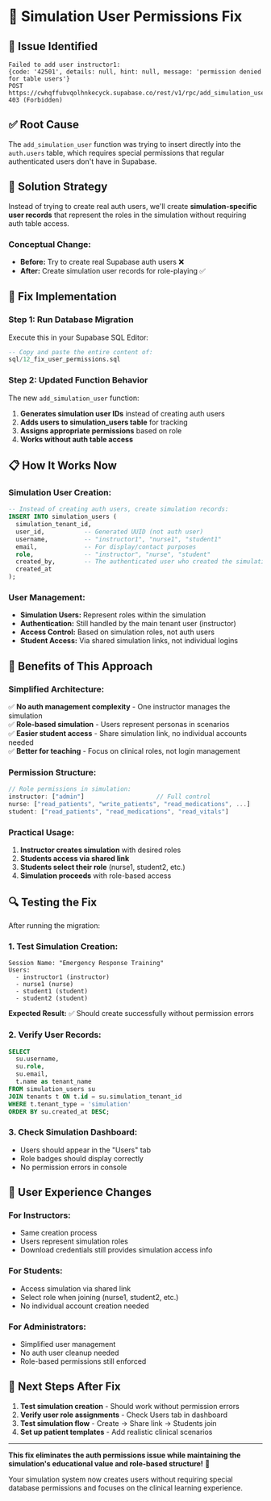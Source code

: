 # 🔧 **Simulation User Permissions Fix**

## 🚨 **Issue Identified**
```
Failed to add user instructor1: 
{code: '42501', details: null, hint: null, message: 'permission denied for table users'}
POST https://cwhqffubvqolhnkecyck.supabase.co/rest/v1/rpc/add_simulation_user 403 (Forbidden)
```

## ✅ **Root Cause**
The `add_simulation_user` function was trying to insert directly into the `auth.users` table, which requires special permissions that regular authenticated users don't have in Supabase.

## 🎯 **Solution Strategy**

Instead of trying to create real auth users, we'll create **simulation-specific user records** that represent the roles in the simulation without requiring auth table access.

### **Conceptual Change:**
- **Before:** Try to create real Supabase auth users ❌
- **After:** Create simulation user records for role-playing ✅

## 🚀 **Fix Implementation**

### **Step 1: Run Database Migration**
Execute this in your Supabase SQL Editor:

```sql
-- Copy and paste the entire content of:
sql/12_fix_user_permissions.sql
```

### **Step 2: Updated Function Behavior**

The new `add_simulation_user` function:

1. **Generates simulation user IDs** instead of creating auth users
2. **Adds users to simulation_users table** for tracking
3. **Assigns appropriate permissions** based on role
4. **Works without auth table access** 

## 📋 **How It Works Now**

### **Simulation User Creation:**
```sql
-- Instead of creating auth users, create simulation records:
INSERT INTO simulation_users (
  simulation_tenant_id,
  user_id,           -- Generated UUID (not auth user)
  username,          -- "instructor1", "nurse1", "student1"
  email,             -- For display/contact purposes
  role,              -- "instructor", "nurse", "student"
  created_by,        -- The authenticated user who created the simulation
  created_at
);
```

### **User Management:**
- **Simulation Users:** Represent roles within the simulation
- **Authentication:** Still handled by the main tenant user (instructor)
- **Access Control:** Based on simulation roles, not auth users
- **Student Access:** Via shared simulation links, not individual logins

## 🎊 **Benefits of This Approach**

### **Simplified Architecture:**
✅ **No auth management complexity** - One instructor manages the simulation  
✅ **Role-based simulation** - Users represent personas in scenarios  
✅ **Easier student access** - Share simulation link, no individual accounts needed  
✅ **Better for teaching** - Focus on clinical roles, not login management  

### **Permission Structure:**
```javascript
// Role permissions in simulation:
instructor: ["admin"]                    // Full control
nurse: ["read_patients", "write_patients", "read_medications", ...]
student: ["read_patients", "read_medications", "read_vitals"]
```

### **Practical Usage:**
1. **Instructor creates simulation** with desired roles
2. **Students access via shared link** 
3. **Students select their role** (nurse1, student2, etc.)
4. **Simulation proceeds** with role-based access

## 🔍 **Testing the Fix**

After running the migration:

### **1. Test Simulation Creation:**
```
Session Name: "Emergency Response Training"
Users: 
  - instructor1 (instructor)
  - nurse1 (nurse) 
  - student1 (student)
  - student2 (student)
```

**Expected Result:** ✅ Should create successfully without permission errors

### **2. Verify User Records:**
```sql
SELECT 
  su.username,
  su.role,
  su.email,
  t.name as tenant_name
FROM simulation_users su
JOIN tenants t ON t.id = su.simulation_tenant_id
WHERE t.tenant_type = 'simulation'
ORDER BY su.created_at DESC;
```

### **3. Check Simulation Dashboard:**
- Users should appear in the "Users" tab
- Role badges should display correctly
- No permission errors in console

## 📱 **User Experience Changes**

### **For Instructors:**
- Same creation process
- Users represent simulation roles
- Download credentials still provides simulation access info

### **For Students:**
- Access simulation via shared link
- Select role when joining (nurse1, student2, etc.)
- No individual account creation needed

### **For Administrators:**
- Simplified user management
- No auth user cleanup needed
- Role-based permissions still enforced

## 🎯 **Next Steps After Fix**

1. **Test simulation creation** - Should work without permission errors
2. **Verify user role assignments** - Check Users tab in dashboard  
3. **Test simulation flow** - Create → Share link → Students join
4. **Set up patient templates** - Add realistic clinical scenarios

---

**This fix eliminates the auth permissions issue while maintaining the simulation's educational value and role-based structure!** 🚀

Your simulation system now creates users without requiring special database permissions and focuses on the clinical learning experience.